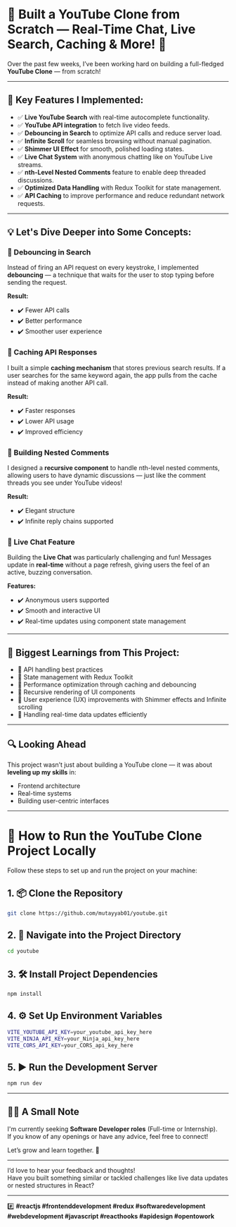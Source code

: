 # 🎯 Built a YouTube Clone from Scratch — Real-Time Chat, Live Search, Caching & More! 🚀 

Over the past few weeks, I’ve been working hard on building a full-fledged **YouTube Clone** — from scratch!

---

## 🔵 Key Features I Implemented:
- ✅ **Live YouTube Search** with real-time autocomplete functionality.
- ✅ **YouTube API integration** to fetch live video feeds.
- ✅ **Debouncing in Search** to optimize API calls and reduce server load.
- ✅ **Infinite Scroll** for seamless browsing without manual pagination.
- ✅ **Shimmer UI Effect** for smooth, polished loading states.
- ✅ **Live Chat System** with anonymous chatting like on YouTube Live streams.
- ✅ **nth-Level Nested Comments** feature to enable deep threaded discussions.
- ✅ **Optimized Data Handling** with Redux Toolkit for state management.
- ✅ **API Caching** to improve performance and reduce redundant network requests.

---

## 💡 Let's Dive Deeper into Some Concepts:

### 🔹 Debouncing in Search
Instead of firing an API request on every keystroke, I implemented **debouncing** — a technique that waits for the user to stop typing before sending the request.

**Result:**
- ✔️ Fewer API calls
- ✔️ Better performance
- ✔️ Smoother user experience

### 🔹 Caching API Responses
I built a simple **caching mechanism** that stores previous search results. If a user searches for the same keyword again, the app pulls from the cache instead of making another API call.

**Result:**
- ✔️ Faster responses
- ✔️ Lower API usage
- ✔️ Improved efficiency

### 🔹 Building Nested Comments
I designed a **recursive component** to handle nth-level nested comments, allowing users to have dynamic discussions — just like the comment threads you see under YouTube videos!

**Result:**
- ✔️ Elegant structure
- ✔️ Infinite reply chains supported

### 🔹 Live Chat Feature
Building the **Live Chat** was particularly challenging and fun! Messages update in **real-time** without a page refresh, giving users the feel of an active, buzzing conversation.

**Features:**
- ✔️ Anonymous users supported
- ✔️ Smooth and interactive UI
- ✔️ Real-time updates using component state management

---

## 🌟 Biggest Learnings from This Project:
- 📌 API handling best practices
- 📌 State management with Redux Toolkit
- 📌 Performance optimization through caching and debouncing
- 📌 Recursive rendering of UI components
- 📌 User experience (UX) improvements with Shimmer effects and Infinite scrolling
- 📌 Handling real-time data updates efficiently

---

## 🔍 Looking Ahead
This project wasn’t just about building a YouTube clone — it was about **leveling up my skills** in:
- Frontend architecture
- Real-time systems
- Building user-centric interfaces

---
# 🚀 How to Run the YouTube Clone Project Locally

Follow these steps to set up and run the project on your machine:

## 1. 📦 Clone the Repository
```bash
git clone https://github.com/mutayyab01/youtube.git
```
## 2. 📂 Navigate into the Project Directory
```bash
cd youtube
```
## 3. 🛠️ Install Project Dependencies
```bash
npm install
```
## 4. ⚙️ Set Up Environment Variables
```bash
VITE_YOUTUBE_API_KEY=your_youtube_api_key_here
VITE_NINJA_API_KEY=your_Ninja_api_key_here
VITE_CORS_API_KEY=your_CORS_api_key_here
```
## 5. ▶️ Run the Development Server
```bash
npm run dev
```
---

## 👨‍💻 A Small Note
I'm currently seeking **Software Developer roles** (Full-time or Internship).  
If you know of any openings or have any advice, feel free to connect!

Let’s grow and learn together. 🚀

---

I’d love to hear your feedback and thoughts!  
Have you built something similar or tackled challenges like live data updates or nested structures in React?


---

#️⃣ **#reactjs #frontenddevelopment #redux #softwaredevelopment #webdevelopment #javascript #reacthooks #apidesign #opentowork**
